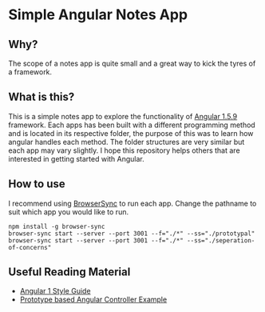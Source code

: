 # Simple Angular Notes App

## Why?

The scope of a notes app is quite small and a great way to kick the tyres of a framework.


## What is this?

This is a simple notes app to explore the functionality of [Angular 1.5.9](http://angularjs.org) framework.
Each apps has been built with a different programming method and is located in its respective folder, 
the purpose of this was to learn how angular handles each method.
The folder structures are very similar but each app may vary slightly.
I hope this repository helps others that are interested in getting started with Angular.


## How to use

I recommend using [BrowserSync](https://browsersync.io/) to run each app.
Change the pathname to suit which app you would like to run.

```
npm install -g browser-sync
browser-sync start --server --port 3001 --f="./*" --ss="./prototypal"
browser-sync start --server --port 3001 --f="./*" --ss="./seperation-of-concerns"
```


## Useful Reading Material

- [Angular 1 Style Guide](https://github.com/johnpapa/angular-styleguide/blob/master/a1/README.md)
- [Prototype based Angular Controller Example](https://docs.angularjs.org/api/ng/directive/ngController#example)